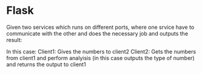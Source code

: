 # Flask

Given two services which runs on different ports, where one srvice have to communicate with the other and does the necessary job and outputs the result:

In this case:
Client1: Gives the numbers to client2
Client2: Gets the numbers from client1 and perform analyisis (in this case outputs the type of number) and returns the output to client1
